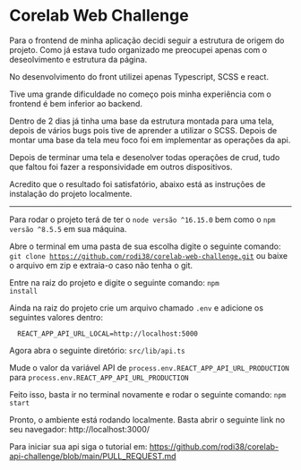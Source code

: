 <h1>Corelab Web Challenge</h1>

Para o frontend de minha aplicação decidi seguir a estrutura de origem do projeto. Como já estava tudo organizado me preocupei apenas com o deseolvimento e estrutura da página.

No desenvolvimento do front utilizei apenas Typescript, SCSS e react. 

Tive uma grande dificuldade no começo pois minha experiência com o frontend é bem inferior ao backend.

Dentro de 2 dias já tinha uma base da estrutura montada para uma tela, depois de vários bugs pois tive de aprender a utilizar o SCSS. Depois de montar uma base da tela meu foco foi em implementar as operações da api. 

Depois de terminar uma tela e desenolver todas operações de crud, tudo que faltou foi fazer a responsividade em outros dispositivos.

Acredito que o resultado foi satisfatório, abaixo está as instruções de instalação do projeto localmente.

<hr>

Para rodar o projeto terá de ter o <code>node versão ^16.15.0</code> bem como o <code>npm versão ^8.5.5</code> em sua máquina.

Abre o terminal em uma pasta de sua escolha digite o seguinte comando: <code>git clone https://github.com/rodi38/corelab-web-challenge.git</code> ou baixe o arquivo em zip e extraia-o caso não tenha o git.

Entre na raiz do projeto e digite o seguinte comando: <code>npm install</code>

Ainda na raiz do projeto crie um arquivo chamado <code>.env</code> e adicione os seguintes valores dentro: 

```
  REACT_APP_API_URL_LOCAL=http://localhost:5000
```
Agora abra o seguinte diretório: <code>src/lib/api.ts</code>

Mude o valor da variável API de <code>process.env.REACT_APP_API_URL_PRODUCTION</code> para <code>process.env.REACT_APP_API_URL_PRODUCTION</code>

Feito isso, basta ir no terminal novamente e rodar o seguinte comando: <code>npm start</code>

Pronto, o ambiente está rodando localmente. Basta abrir o seguinte link no seu navegador: http://localhost:3000/

Para iniciar sua api siga o tutorial em: https://github.com/rodi38/corelab-api-challenge/blob/main/PULL_REQUEST.md
